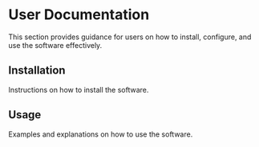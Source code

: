 # User Documentation

This section provides guidance for users on how to install, configure, and use the software effectively.

## Installation

Instructions on how to install the software.

## Usage

Examples and explanations on how to use the software.
